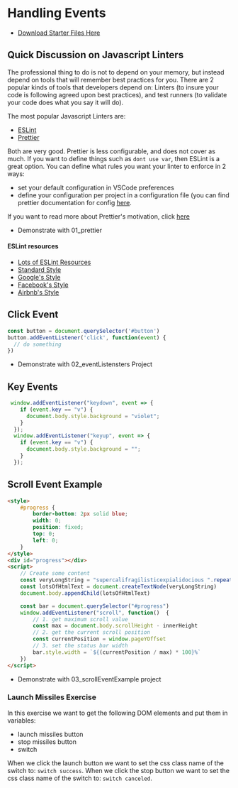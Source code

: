 # Handling Events

- [Download Starter Files Here](https://htmlbasicsresources.s3.amazonaws.com/eventsAndAnimation.zip)


## Quick Discussion on Javascript Linters
The professional thing to do is not to depend on your memory, but instead depend on tools that will remember best practices for you. There are 2 popular kinds of tools that developers depend on: Linters (to insure your code is following agreed upon best practices), and test runners (to validate your code does what you say it will do).

The most popular Javascript Linters are:
- [ESLint](https://eslint.org/)
- [Prettier](https://prettier.io)

Both are very good. Prettier is less configurable, and does not cover as much. If you want to define things such as `dont use var`, then ESLint is a great option. You can define what rules you want your linter to enforce in 2 ways:
- set your default configuration in VSCode preferences
- define your configuration per project in a configuration file (you can find prettier documentation for config [here](https://prettier.io/docs/en/configuration.html).

If you want to read more about Prettier's motivation, click [here](https://prettier.io/docs/en/why-prettier.html)

- Demonstrate with 01_prettier

#### ESLint resources
- [Lots of ESLint Resources](https://github.com/dustinspecker/awesome-eslint)
- [Standard Style](https://github.com/standard/eslint-config-standard)
- [Google's Style](https://github.com/google/eslint-config-google)
- [Facebook's Style](https://www.npmjs.com/package/eslint-config-fbjs)
- [Airbnb's Style](https://github.com/airbnb/javascript/tree/master/packages/eslint-config-airbnb)

## Click Event
```js
const button = document.querySelector('#button')
button.addEventListener('click', function(event) {
  // do something
})
```

- Demonstrate with 02_eventListensters Project


## Key Events
```js
 window.addEventListener("keydown", event => {
    if (event.key == "v") {
      document.body.style.background = "violet";
    }
  });
  window.addEventListener("keyup", event => {
    if (event.key == "v") {
      document.body.style.background = "";
    }
  });
```

## Scroll Event Example
```html
<style>
    #progress {
        border-bottom: 2px solid blue;
        width: 0;
        position: fixed;
        top: 0;
        left: 0;
    }
</style>
<div id="progress"></div>
<script>
    // Create some content
    const veryLongString = "supercalifragilisticexpialidocious ".repeat(1000)
    const lotsOfHtmlText = document.createTextNode(veryLongString)
    document.body.appendChild(lotsOfHtmlText)

    const bar = document.querySelector("#progress")
    window.addEventListener("scroll", function()  {
        // 1. get maximum scroll value
        const max = document.body.scrollHeight - innerHeight
        // 2. get the current scroll position
        const currentPosition = window.pageYOffset
        // 3. set the status bar width
        bar.style.width = `${(currentPosition / max) * 100}%`
    })
</script>
```
- Demonstrate with 03_scrollEventExample project

### Launch Missiles Exercise
In this exercise we want to get the following DOM elements and put them in variables:
- launch missiles button
- stop missiles button
- switch

When we click the launch button we want to set the css class name of the switch to: `switch success`.
When we click the stop button we want to set the css class name of the switch to: `switch canceled`.

